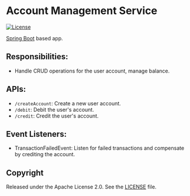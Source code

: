 # Account Management Service

[![License](http://img.shields.io/:license-apache-blue.svg)](http://www.apache.org/licenses/LICENSE-2.0.html)

[Spring Boot](http://projects.spring.io/spring-boot/) based app.

## Responsibilities: 
* Handle CRUD operations for the user account, manage balance.

## APIs:
* ```/createAccount```: Create a new user account.
* ```/debit```: Debit the user's account.
* ```/credit```: Credit the user's account.
## Event Listeners:
* TransactionFailedEvent: Listen for failed transactions and compensate by crediting the account.
## Copyright

Released under the Apache License 2.0. See
the [LICENSE](https://github.com/arghyagiri/microservice-e2/blob/main/LICENSE) file.
